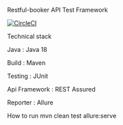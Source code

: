 Restful-booker API Test Framework

[![CircleCI](https://circleci.com/gh/MichaelVovk/restful-booker-test-framework/tree/main.svg?style=shield)](https://circleci.com/gh/MichaelVovk/restful-booker-test-framework/tree/main)

Technical stack

Java : Java 18

Build : Maven

Testing : JUnit

Api Framework : REST Assured

Reporter : Allure

How to run
mvn clean test allure:serve

